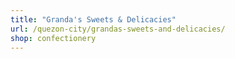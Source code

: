 ```yaml
---
title: "Granda's Sweets & Delicacies"
url: /quezon-city/grandas-sweets-and-delicacies/
shop: confectionery
---
```


